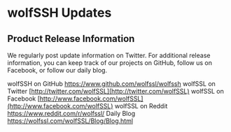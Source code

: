 #  wolfSSH Updates

##  Product Release Information

We regularly post update information on Twitter. For additional release information, you can keep track of our projects on GitHub, follow us on Facebook, or follow our daily blog.

wolfSSH on GitHub https://www.github.com/wolfssl/wolfssh
wolfSSL on Twitter [http://twitter.com/wolfSSL](http://twitter.com/wolfSSL)
wolfSSL on Facebook [http://www.facebook.com/wolfSSL](http://www.facebook.com/wolfSSL)
wolfSSL on Reddit https://www.reddit.com/r/wolfssl/
Daily Blog https://wolfssl.com/wolfSSL/Blog/Blog.html


